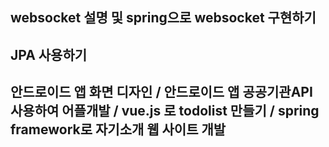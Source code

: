 <h2> websocket 설명 및 spring으로 websocket 구현하기
<h2> JPA 사용하기
<h2> 안드로이드 앱 화면 디자인 / 안드로이드 앱 공공기관API 사용하여 어플개발 / vue.js 로 todolist 만들기 / spring framework로 자기소개 웹 사이트 개발
